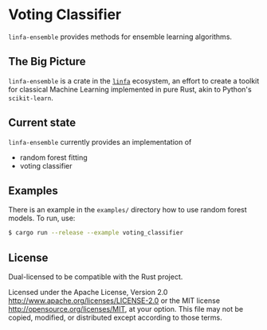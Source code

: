 # Voting Classifier

`linfa-ensemble` provides methods for ensemble learning algorithms.

## The Big Picture

`linfa-ensemble` is a crate in the [`linfa`](https://crates.io/crates/linfa) ecosystem, an effort to create a toolkit for classical Machine Learning implemented in pure Rust, akin to Python's `scikit-learn`.

## Current state

`linfa-ensemble` currently provides an implementation of
* random forest fitting
* voting classifier

## Examples

There is an example in the `examples/` directory how to use random forest models. To run, use:

```bash
$ cargo run --release --example voting_classifier
```

## License
Dual-licensed to be compatible with the Rust project.

Licensed under the Apache License, Version 2.0 <http://www.apache.org/licenses/LICENSE-2.0> or the MIT license <http://opensource.org/licenses/MIT>, at your option. This file may not be copied, modified, or distributed except according to those terms.
